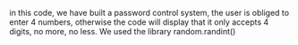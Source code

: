 in this code, we have built a password control system, the user is obliged to enter 4 numbers, otherwise the code will display that it only accepts 4 digits, no more, no less.
We used the library random.randint()
